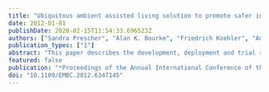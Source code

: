 ```yaml
---
title: "Ubiquitous ambient assisted living solution to promote safer independent living in older adults suffering from co-morbidity"
date: 2012-01-01
publishDate: 2020-02-15T11:54:33.696523Z
authors: ["Sandra Prescher", "Alan K. Bourke", "Friedrich Koehler", "Angelo Martins", "Hugo Sereno Ferreira", "Tiago Boldt Sousa", "Rui Nuno Castro", "Antonio Santos", "Marc Torrent", "Sergi Gomis", "Margarita Hospedales", "John Nelson"]
publication_types: ["1"]
abstract: "This paper describes the development, deployment and trial results from 9 volunteers using the eCAALYX system. The eCAALYX system is an ambient assisted living telemonitoring system aimed at older adults suffering with co-morbidity. Described is a raw account of the challenges that exist and results in bringing a Telemedicine system from laboratory to real-world implementation and results for usability, functionality and reliability. © 2012 IEEE."
featured: false
publication: "*Proceedings of the Annual International Conference of the IEEE Engineering in Medicine and Biology Society, EMBS*"
doi: "10.1109/EMBC.2012.6347145"
---
```


